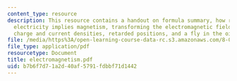 ```yaml
---
content_type: resource
description: This resource contains a handout on formula summary, how relativity and
  electricity implies magnetism, transforming the electromagnetic field, transforming
  charge and current densities, retarded positions, and a fly in the ointment.
file: /media/https%3A/open-learning-course-data-rc.s3.amazonaws.com/8-033-relativity-fall-2006/b7b6f7d71a2d40af5791fdbbf71d1442_electromagnetism.pdf
file_type: application/pdf
resourcetype: Document
title: electromagnetism.pdf
uid: b7b6f7d7-1a2d-40af-5791-fdbbf71d1442
---
```

